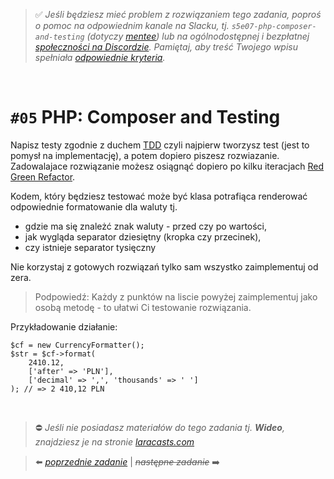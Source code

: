 > :white_check_mark: *Jeśli będziesz mieć problem z rozwiązaniem tego zadania, poproś o pomoc na odpowiednim kanale na Slacku, tj. `s5e07-php-composer-and-testing` (dotyczy [mentee](https://devmentor.pl/mentoring-javascript/)) lub na ogólnodostępnej i bezpłatnej [społeczności na Discordzie](https://devmentor.pl/discord). Pamiętaj, aby treść Twojego wpisu spełniała [odpowiednie kryteria](https://devmentor.pl/jak-prosic-o-pomoc/).*

&nbsp;

# `#05` PHP: Composer and Testing

Napisz testy zgodnie z duchem [TDD](https://www.youtube.com/watch?v=EZl0qo9J3VA) czyli najpierw tworzysz test (jest to pomysł na implementację), a potem dopiero piszesz rozwiazanie. Zadowalajace rozwiązanie możesz osiągnąć dopiero po kilku iteracjach [Red Green Refactor](https://www.youtube.com/watch?v=QPx64Ah0e-s).

Kodem, który będziesz testować może być klasa potrafiąca renderować odpowiednie formatowanie dla waluty tj. 
- gdzie ma się znależć znak waluty - przed czy po wartości,
- jak wygląda separator dziesiętny (kropka czy przecinek), 
- czy istnieje separator tysięczny

Nie korzystaj z gotowych rozwiązań tylko sam wszystko zaimplementuj od zera. 

> Podpowiedź: Każdy z punktów na liscie powyżej zaimplementuj jako osobą metodę - to ułatwi Ci testowanie rozwiązania. 

Przykładowanie działanie:

```
$cf = new CurrencyFormatter();
$str = $cf->format(
    2410.12, 
    ['after' => 'PLN'], 
    ['decimal' => ',', 'thousands' => ' ']
); // => 2 410,12 PLN
```

&nbsp;
> :no_entry: *Jeśli nie posiadasz materiałów do tego zadania tj. **Wideo**, znajdziesz je na stronie [laracasts.com](https://laracasts.com/referral/bogolubow)*

> :arrow_left: [*poprzednie zadanie*](./../04) | ~~*następne zadanie*~~ :arrow_right:
